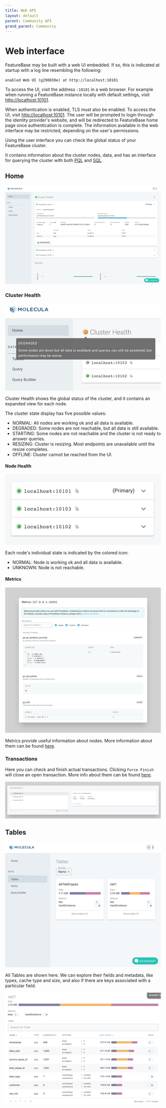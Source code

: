```yaml
---
title: Web API
layout: default
parent: Community API
grand_parent: Community
---
```


# Web interface

FeatureBase may be built with a web UI embedded. If so, this is indicated at startup with a log line resembling the following:

`enabled Web UI (g290830e) at http://localhost:10101`

To access the UI, visit the address `:10101` in a web browser. For example when running a FeatureBase instance locally with default settings, visit [http://localhost:10101](http://localhost:10101).

When authentication is enabled, TLS must also be enabled. To access the UI, visit [http://localhost:10101](http://localhost:10101). The user will be prompted to login through the identity provider's website, and will be redirected to FeatureBase home page once authentication is complete. The information available in the web interface may be restricted, depending on the user's permissions.

Using the user interface you can check the global status of your FeatureBase cluster.

It contains information about the cluster nodes, data, and has an interface for querying the cluster with both [PQL](/docs/pql-guide/pql-home) and [SQL](/docs/sql-guide/sql-guide-home).

## Home

![introduction](/assets/images/ui-home.png)

### Cluster Health

![cluster health problem](/assets/images/ui-cluster-health-problem.png)

Cluster Health shows the global status of the cluster,
and it contains an expanded view for each node.

The cluster state display has five possible values:

- <Status color="#57a852" /> NORMAL: All nodes are working ok and all data is available.
- <Status color="#ffa427" /> DEGRADED: Some nodes are not reachable, but all data is still available.
- <Status color="#cd6048" /> STARTING: Some nodes are not reachable and the cluster is not ready to answer queries.
- <Status color="#48b5cd" /> RESIZING: Cluster is resizing. Most endpoints are unavailable until the resize completes.
- <Status color="#a9a9a9" /> OFFLINE: Cluster cannot be reached from the UI.

#### Node Health

![cluster health](/assets/images/ui-node-status.png)

Each node's individual state is indicated by the colored icon:
- <Status color="#57a852" /> NORMAL: Node is working ok and all data is available.
- <Status color="#a9a9a9" /> UNKNOWN: Node is not reachable.

#### Metrics

![metrics](/assets/images/ui-metrics.png)

Metrics provide useful information about nodes.
More information about them can be found [here](/docs/community/com-config/old-monitoring#metrics).

### Transactions

Here you can check and finish actual transactions.
Clicking `Force Finish` will close an open transaction.
More info about them can be found [here](/community/community-monitoring/monitoring#metrics).

![transaction](/assets/images/ui-transactions.png)

## Tables
![tables ui](/assets/images/ui-tables.png)

All Tables are shown here.
We can explore their fields and metadata,
like types, cache type and size,
and also if there are keys associated with a particular field.

![fields](/assets/images/ui-fields.png)
